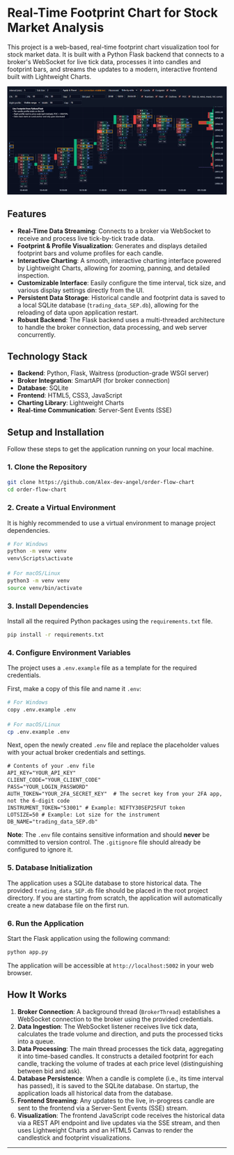 # Real-Time Footprint Chart for Stock Market Analysis

This project is a web-based, real-time footprint chart visualization tool for stock market data. It is built with a Python Flask backend that connects to a broker's WebSocket for live tick data, processes it into candles and footprint bars, and streams the updates to a modern, interactive frontend built with Lightweight Charts.

![Footprint Chart Screenshot](chart.png)

## Features

- **Real-Time Data Streaming**: Connects to a broker via WebSocket to receive and process live tick-by-tick trade data.
- **Footprint & Profile Visualization**: Generates and displays detailed footprint bars and volume profiles for each candle.
- **Interactive Charting**: A smooth, interactive charting interface powered by Lightweight Charts, allowing for zooming, panning, and detailed inspection.
- **Customizable Interface**: Easily configure the time interval, tick size, and various display settings directly from the UI.
- **Persistent Data Storage**: Historical candle and footprint data is saved to a local SQLite database (`trading_data_SEP.db`), allowing for the reloading of data upon application restart.
- **Robust Backend**: The Flask backend uses a multi-threaded architecture to handle the broker connection, data processing, and web server concurrently.

## Technology Stack

- **Backend**: Python, Flask, Waitress (production-grade WSGI server)
- **Broker Integration**: SmartAPI (for broker connection)
- **Database**: SQLite
- **Frontend**: HTML5, CSS3, JavaScript
- **Charting Library**: Lightweight Charts
- **Real-time Communication**: Server-Sent Events (SSE)

## Setup and Installation

Follow these steps to get the application running on your local machine.

### 1. Clone the Repository

```bash
git clone https://github.com/Alex-dev-angel/order-flow-chart
cd order-flow-chart
```

### 2. Create a Virtual Environment

It is highly recommended to use a virtual environment to manage project dependencies.

```bash
# For Windows
python -m venv venv
venv\Scripts\activate

# For macOS/Linux
python3 -m venv venv
source venv/bin/activate
```

### 3. Install Dependencies

Install all the required Python packages using the `requirements.txt` file.

```bash
pip install -r requirements.txt
```

### 4. Configure Environment Variables

The project uses a `.env.example` file as a template for the required credentials.

First, make a copy of this file and name it `.env`:

```bash
# For Windows
copy .env.example .env

# For macOS/Linux
cp .env.example .env
```

Next, open the newly created `.env` file and replace the placeholder values with your actual broker credentials and settings.

```env
# Contents of your .env file
API_KEY="YOUR_API_KEY"
CLIENT_CODE="YOUR_CLIENT_CODE"
PASS="YOUR_LOGIN_PASSWORD"
AUTH_TOKEN="YOUR_2FA_SECRET_KEY"  # The secret key from your 2FA app, not the 6-digit code
INSTRUMENT_TOKEN="53001" # Example: NIFTY30SEP25FUT token
LOTSIZE=50 # Example: Lot size for the instrument
DB_NAME="trading_data_SEP.db"
```
**Note**: The `.env` file contains sensitive information and should **never** be committed to version control. The `.gitignore` file should already be configured to ignore it.

### 5. Database Initialization

The application uses a SQLite database to store historical data. The provided `trading_data_SEP.db` file should be placed in the root project directory. If you are starting from scratch, the application will automatically create a new database file on the first run.

### 6. Run the Application

Start the Flask application using the following command:

```bash
python app.py
```

The application will be accessible at `http://localhost:5002` in your web browser.

## How It Works

1.  **Broker Connection**: A background thread (`BrokerThread`) establishes a WebSocket connection to the broker using the provided credentials.
2.  **Data Ingestion**: The WebSocket listener receives live tick data, calculates the trade volume and direction, and puts the processed ticks into a queue.
3.  **Data Processing**: The main thread processes the tick data, aggregating it into time-based candles. It constructs a detailed footprint for each candle, tracking the volume of trades at each price level (distinguishing between bid and ask).
4.  **Database Persistence**: When a candle is complete (i.e., its time interval has passed), it is saved to the SQLite database. On startup, the application loads all historical data from the database.
5.  **Frontend Streaming**: Any updates to the live, in-progress candle are sent to the frontend via a Server-Sent Events (SSE) stream.
6.  **Visualization**: The frontend JavaScript code receives the historical data via a REST API endpoint and live updates via the SSE stream, and then uses Lightweight Charts and an HTML5 Canvas to render the candlestick and footprint visualizations.

---